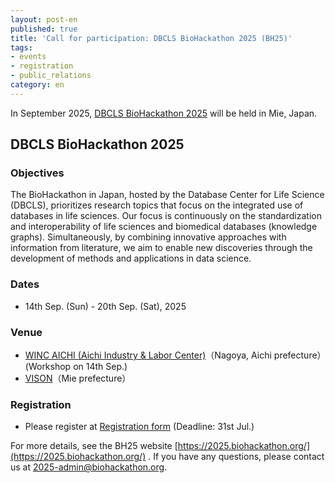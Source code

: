 ```yaml
---
layout: post-en
published: true
title: 'Call for participation: DBCLS BioHackathon 2025 (BH25)'
tags:
- events
- registration
- public_relations
category: en
---
```

In September 2025, [DBCLS BioHackathon 2025](https://2025.biohackathon.org/) will be held in Mie, Japan.  

## DBCLS BioHackathon 2025

### Objectives

The BioHackathon in Japan, hosted by the Database Center for Life Science (DBCLS), prioritizes research topics that focus on the integrated use of databases in life sciences. Our focus is continuously on the standardization and interoperability of life sciences and biomedical databases (knowledge graphs). Simultaneously, by combining innovative approaches with information from literature, we aim to enable new discoveries through the development of methods and applications in data science.


### Dates
* 14th Sep. (Sun) - 20th Sep. (Sat), 2025

### Venue
* [WINC AICHI (Aichi Industry & Labor Center)](https://www.winc-aichi.jp/en/)（Nagoya, Aichi prefecture）(Workshop on 14th Sep.)
* [VISON](https://vison.jp/en/)（Mie prefecture）

### Registration<br />
* Please register at [Registration form](https://docs.google.com/forms/d/e/1FAIpQLSd3a6TEnfatcH_C-aUZUmzf8jxXovEG5IVuD8ngdzm7j7xIPg/viewform?usp=sharing&ouid=111401176245823315613) (Deadline: 31st Jul.)<br />

For more details, see the BH25 website [https://2025.biohackathon.org/](https://2025.biohackathon.org/) . If you have any questions, please contact us at 2025-admin@biohackathon.org.

